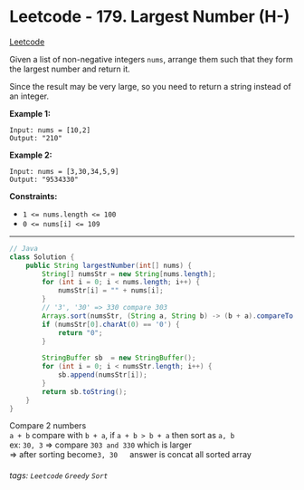 # Leetcode - 179. Largest Number (H-)

[Leetcode](https://leetcode.com/problemset/all/?search=179&page=1)

Given a list of non-negative integers `nums`, arrange them such that they form the largest number and return it.

Since the result may be very large, so you need to return a string instead of an integer.

**Example 1:**
```
Input: nums = [10,2]  
Output: "210"
```
**Example 2:**
```
Input: nums = [3,30,34,5,9]  
Output: "9534330"
```
**Constraints:**

-   `1 <= nums.length <= 100`
-   `0 <= nums[i] <= 109`

---

```java
// Java  
class Solution {  
    public String largestNumber(int[] nums) {  
        String[] numsStr = new String[nums.length];  
        for (int i = 0; i < nums.length; i++) {  
            numsStr[i] = "" + nums[i];  
        }  
        // '3', '30' => 330 compare 303  
        Arrays.sort(numsStr, (String a, String b) -> (b + a).compareTo(a + b));  
        if (numsStr[0].charAt(0) == '0') {  
            return "0";  
        }  
  
        StringBuffer sb  = new StringBuffer();  
        for (int i = 0; i < numsStr.length; i++) {  
            sb.append(numsStr[i]);  
        }  
        return sb.toString();     
    }  
}
```

Compare 2 numbers  
`a + b` compare with `b + a`, if `a + b > b + a` then sort as `a, b`  
ex: `30, 3` => compare `303 and 330` which is larger  
=> after sorting become`3, 30  
`answer is concat all sorted array


###### tags: `Leetcode` `Greedy` `Sort`